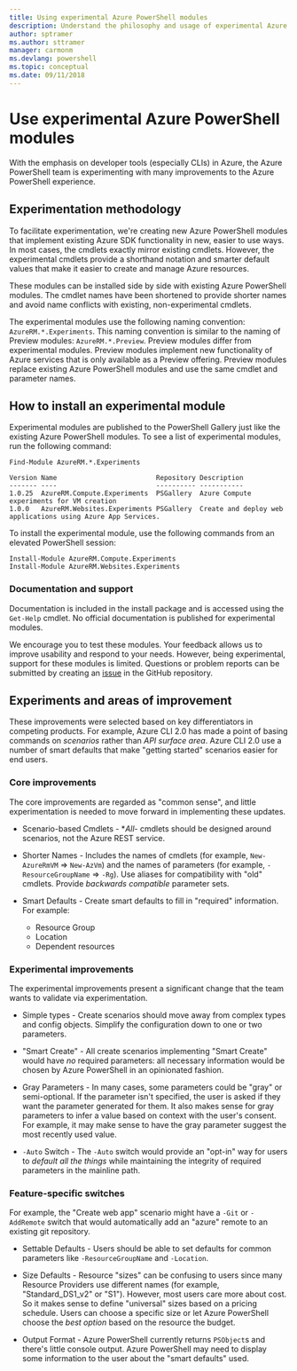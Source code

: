 ```yaml
---
title: Using experimental Azure PowerShell modules
description: Understand the philosophy and usage of experimental Azure PowerShell modules.
author: sptramer
ms.author: sttramer
manager: carmonm
ms.devlang: powershell
ms.topic: conceptual
ms.date: 09/11/2018
---
```

# Use experimental Azure PowerShell modules

With the emphasis on developer tools (especially CLIs) in Azure, the Azure PowerShell team is
experimenting with many improvements to the Azure PowerShell experience.

## Experimentation methodology

To facilitate experimentation, we're creating new Azure PowerShell modules that implement existing
Azure SDK functionality in new, easier to use ways. In most cases, the cmdlets exactly mirror
existing cmdlets. However, the experimental cmdlets provide a shorthand notation and smarter default
values that make it easier to create and manage Azure resources.

These modules can be installed side by side with existing Azure PowerShell modules. The cmdlet
names have been shortened to provide shorter names and avoid name conflicts with existing,
non-experimental cmdlets.

The experimental modules use the following naming convention: `AzureRM.*.Experiments`. This naming
convention is similar to the naming of Preview modules: `AzureRM.*.Preview`. Preview modules differ
from experimental modules. Preview modules implement new functionality of Azure services that is
only available as a Preview offering. Preview modules replace existing Azure PowerShell modules and
use the same cmdlet and parameter names.

## How to install an experimental module

Experimental modules are published to the PowerShell Gallery just like the existing Azure
PowerShell modules. To see a list of experimental modules, run the following command:

```azurepowershell-interactive
Find-Module AzureRM.*.Experiments
```

```output
Version Name                         Repository Description
------- ----                         ---------- -----------
1.0.25  AzureRM.Compute.Experiments  PSGallery  Azure Compute experiments for VM creation
1.0.0   AzureRM.Websites.Experiments PSGallery  Create and deploy web applications using Azure App Services.
```

To install the experimental module, use the following commands from an elevated PowerShell session:

```azurepowershell-interactive
Install-Module AzureRM.Compute.Experiments
Install-Module AzureRM.Websites.Experiments
```

### Documentation and support

Documentation is included in the install package and is accessed using the `Get-Help` cmdlet. No
official documentation is published for experimental modules.

We encourage you to test these modules. Your feedback allows us to improve usability and respond to
your needs. However, being experimental, support for these modules is limited. Questions or problem
reports can be submitted by creating an [issue](https://github.com/Azure/azure-powershell/issues)
in the GitHub repository.

## Experiments and areas of improvement

These improvements were selected based on key differentiators in competing products. For example,
Azure CLI 2.0 has made a point of basing commands on _scenarios_ rather than _API surface area_.
Azure CLI 2.0 use a number of smart defaults that make "getting started" scenarios easier for end
users.

### Core improvements

The core improvements are regarded as "common sense", and little experimentation is needed to move
forward in implementing these updates.

- Scenario-based Cmdlets - **All*- cmdlets should be designed around scenarios, not the Azure REST
  service.

- Shorter Names - Includes the names of cmdlets (for example, `New-AzureRmVM` => `New-AzVm`) and the
  names of parameters (for example, `-ResourceGroupName` => `-Rg`). Use aliases for compatibility with
  "old" cmdlets. Provide _backwards compatible_ parameter sets.

- Smart Defaults - Create smart defaults to fill in "required" information. For example:
  - Resource Group
  - Location
  - Dependent resources

### Experimental improvements

The experimental improvements present a significant change that the team wants to validate via
experimentation.

- Simple types - Create scenarios should move away from complex types and config objects. Simplify
  the configuration down to one or two parameters.

- "Smart Create" - All create scenarios implementing "Smart Create" would have _no_ required
  parameters: all necessary information would be chosen by Azure PowerShell in an opinionated
  fashion.

- Gray Parameters - In many cases, some parameters could be "gray" or semi-optional. If the
  parameter isn't specified, the user is asked if they want the parameter generated for them. It
  also makes sense for gray parameters to infer a value based on context with the user's consent.
  For example, it may make sense to have the gray parameter suggest the most recently used value.

- `-Auto` Switch - The `-Auto` switch would provide an "opt-in" way for users to _default all the
  things_ while maintaining the integrity of required parameters in the mainline path.

### Feature-specific switches

For example, the "Create web app" scenario might have a `-Git` or `-AddRemote` switch that would
automatically add an "azure" remote to an existing git repository.

- Settable Defaults - Users should be able to set defaults for common parameters like
  `-ResourceGroupName` and `-Location`.

- Size Defaults - Resource "sizes" can be confusing to users since many Resource Providers use
  different names (for example, "Standard\_DS1\_v2" or "S1"). However, most users care more about
  cost. So it makes sense to define "universal" sizes based on a pricing schedule. Users
  can choose a specific size or let Azure PowerShell choose the _best option_ based on the resource
  the budget.

- Output Format - Azure PowerShell currently returns `PSObject`s and there's little console
  output. Azure PowerShell may need to display some information to the user about the "smart
  defaults" used.
